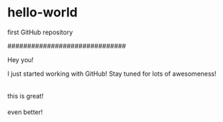 # hello-world
first GitHub repository

##############################

Hey you!

I just started working with GitHub! Stay tuned for lots of awesomeness!

######

this is great!

####

even better!
